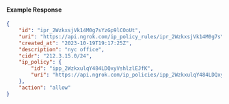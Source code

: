 <!-- Code generated for API Clients. DO NOT EDIT. -->

#### Example Response

```json
{
	"id": "ipr_2WzkxsjVk14M0g7sYzGp9lCOoUt",
	"uri": "https://api.ngrok.com/ip_policy_rules/ipr_2WzkxsjVk14M0g7sYzGp9lCOoUt",
	"created_at": "2023-10-19T19:17:25Z",
	"description": "nyc office",
	"cidr": "212.3.15.0/24",
	"ip_policy": {
		"id": "ipp_2WzkxulqY484LDQxyVshlzlEJfK",
		"uri": "https://api.ngrok.com/ip_policies/ipp_2WzkxulqY484LDQxyVshlzlEJfK"
	},
	"action": "allow"
}
```

